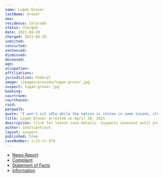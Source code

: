 ```yaml
---
name: Logan Grover
lastName: Grover
aka:
residence: Colorado
status: Charged
date: 2021-04-28
charged: 2021-04-28
indicted:
convicted: 
sentenced:
dismissed: 
deceased:
age:
occupation:
affiliations:
jurisdiction: Federal
image: /images/preview/logan-grover.jpg
suspect: logan-grover.jpg
booking:
courtroom:
courthouse:
raid:
perpwalk:
quote: "I won't sit idle while the nation is stolen in some insane, slow motion, treasonous insurrection."
title: Logan Grover arrested on April 28, 2021
description: Click for latest case details. Suspects innocent until proven guilty.
author: seditiontrack
layout: suspect
published: true
caseNumber: 1:21-cr-374
---
```

- [News Report](https://www.fortmorgantimes.com/2021/04/28/logan-grover-colorado-capitol-riot-charged/)
- [Complaint](https://www.justice.gov/usao-dc/case-multi-defendant/file/1390406/download)
- [Statement of Facts](https://www.justice.gov/usao-dc/case-multi-defendant/file/1390411/download)
- [Information](https://www.justice.gov/usao-dc/case-multi-defendant/file/1409431/download)
